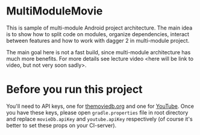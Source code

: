 # MultiModuleMovie

This is sample of multi-module Android project architecture. The main idea is to show how to split code on modules, organize dependencies, interact between features and how to work with dagger 2 in multi-module project.

The main goal here is not a fast build, since multi-module architecture has much more benefits.
For more details see lecture video <here will be link to video, but not very soon sadly>.

# Before you run this project

You'll need to API keys, one for [themoviedb.org](https://developers.themoviedb.org/3/getting-started/introduction) and one for [YouTube](https://developers.google.com/youtube/android/player/register).
Once you have these keys, please open `gradle.properties` file in root directory and replace `movieDb.apiKey` and `youtube.apiKey` respectively (of course it's better to set these props on your CI-server).
